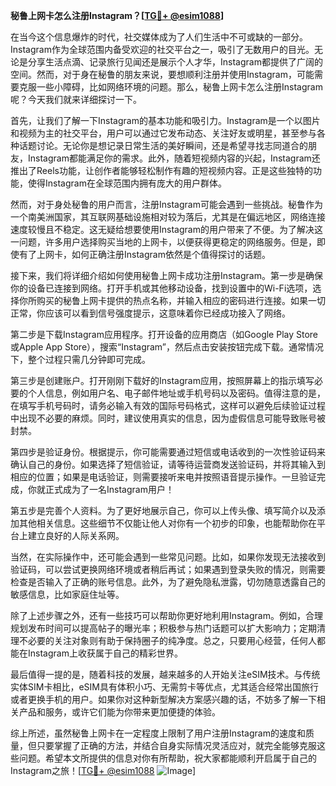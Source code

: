 **秘鲁上网卡怎么注册Instagram？[[TG💪+ @esim1088](https://t.me/s/esim1088)]**

在当今这个信息爆炸的时代，社交媒体成为了人们生活中不可或缺的一部分。Instagram作为全球范围内备受欢迎的社交平台之一，吸引了无数用户的目光。无论是分享生活点滴、记录旅行见闻还是展示个人才华，Instagram都提供了广阔的空间。然而，对于身在秘鲁的朋友来说，要想顺利注册并使用Instagram，可能需要克服一些小障碍，比如网络环境的问题。那么，秘鲁上网卡怎么注册Instagram呢？今天我们就来详细探讨一下。

首先，让我们了解一下Instagram的基本功能和吸引力。Instagram是一个以图片和视频为主的社交平台，用户可以通过它发布动态、关注好友或明星，甚至参与各种话题讨论。无论你是想记录日常生活的美好瞬间，还是希望寻找志同道合的朋友，Instagram都能满足你的需求。此外，随着短视频内容的兴起，Instagram还推出了Reels功能，让创作者能够轻松制作有趣的短视频内容。正是这些独特的功能，使得Instagram在全球范围内拥有庞大的用户群体。

然而，对于身处秘鲁的用户而言，注册Instagram可能会遇到一些挑战。秘鲁作为一个南美洲国家，其互联网基础设施相对较为落后，尤其是在偏远地区，网络连接速度较慢且不稳定。这无疑给想要使用Instagram的用户带来了不便。为了解决这一问题，许多用户选择购买当地的上网卡，以便获得更稳定的网络服务。但是，即使有了上网卡，如何正确注册Instagram依然是个值得探讨的话题。

接下来，我们将详细介绍如何使用秘鲁上网卡成功注册Instagram。第一步是确保你的设备已连接到网络。打开手机或其他移动设备，找到设置中的Wi-Fi选项，选择你所购买的秘鲁上网卡提供的热点名称，并输入相应的密码进行连接。如果一切正常，你应该可以看到信号强度提示，这意味着你已经成功接入了网络。

第二步是下载Instagram应用程序。打开设备的应用商店（如Google Play Store或Apple App Store），搜索“Instagram”，然后点击安装按钮完成下载。通常情况下，整个过程只需几分钟即可完成。

第三步是创建账户。打开刚刚下载好的Instagram应用，按照屏幕上的指示填写必要的个人信息，例如用户名、电子邮件地址或手机号码以及密码。值得注意的是，在填写手机号码时，请务必输入有效的国际号码格式，这样可以避免后续验证过程中出现不必要的麻烦。同时，建议使用真实的信息，因为虚假信息可能导致账号被封禁。

第四步是验证身份。根据提示，你可能需要通过短信或电话收到的一次性验证码来确认自己的身份。如果选择了短信验证，请等待运营商发送验证码，并将其输入到相应的位置；如果是电话验证，则需要接听来电并按照语音提示操作。一旦验证完成，你就正式成为了一名Instagram用户！

第五步是完善个人资料。为了更好地展示自己，你可以上传头像、填写简介以及添加其他相关信息。这些细节不仅能让他人对你有一个初步的印象，也能帮助你在平台上建立良好的人际关系网。

当然，在实际操作中，还可能会遇到一些常见问题。比如，如果你发现无法接收到验证码，可以尝试更换网络环境或者稍后再试；如果遇到登录失败的情况，则需要检查是否输入了正确的账号信息。此外，为了避免隐私泄露，切勿随意透露自己的敏感信息，比如家庭住址等。

除了上述步骤之外，还有一些技巧可以帮助你更好地利用Instagram。例如，合理规划发布时间可以提高帖子的曝光率；积极参与热门话题可以扩大影响力；定期清理不必要的关注对象则有助于保持圈子的纯净度。总之，只要用心经营，任何人都能在Instagram上收获属于自己的精彩世界。

最后值得一提的是，随着科技的发展，越来越多的人开始关注eSIM技术。与传统实体SIM卡相比，eSIM具有体积小巧、无需剪卡等优点，尤其适合经常出国旅行或者更换手机的用户。如果你对这种新型解决方案感兴趣的话，不妨多了解一下相关产品和服务，或许它们能为你带来更加便捷的体验。

综上所述，虽然秘鲁上网卡在一定程度上限制了用户注册Instagram的速度和质量，但只要掌握了正确的方法，并结合自身实际情况灵活应对，就完全能够克服这些问题。希望本文所提供的信息对你有所帮助，祝大家都能顺利开启属于自己的Instagram之旅！[[TG💪+ @esim1088](https://t.me/s/esim1088) ![Image](https://i.postimg.cc/4NQfJmqS/Snipaste-2025-05-13-00-14-12.png)]
